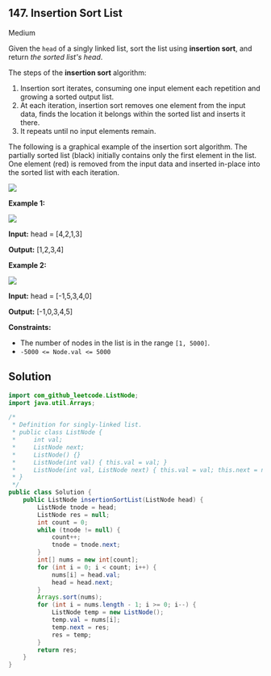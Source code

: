 ## 147\. Insertion Sort List

Medium

Given the `head` of a singly linked list, sort the list using **insertion sort**, and return _the sorted list's head_.

The steps of the **insertion sort** algorithm:

1.  Insertion sort iterates, consuming one input element each repetition and growing a sorted output list.
2.  At each iteration, insertion sort removes one element from the input data, finds the location it belongs within the sorted list and inserts it there.
3.  It repeats until no input elements remain.

The following is a graphical example of the insertion sort algorithm. The partially sorted list (black) initially contains only the first element in the list. One element (red) is removed from the input data and inserted in-place into the sorted list with each iteration.

![](https://upload.wikimedia.org/wikipedia/commons/0/0f/Insertion-sort-example-300px.gif)

**Example 1:**

![](https://assets.leetcode.com/uploads/2021/03/04/sort1linked-list.jpg)

**Input:** head = [4,2,1,3]

**Output:** [1,2,3,4] 

**Example 2:**

![](https://assets.leetcode.com/uploads/2021/03/04/sort2linked-list.jpg)

**Input:** head = [-1,5,3,4,0]

**Output:** [-1,0,3,4,5] 

**Constraints:**

*   The number of nodes in the list is in the range `[1, 5000]`.
*   `-5000 <= Node.val <= 5000`

## Solution

```java
import com_github_leetcode.ListNode;
import java.util.Arrays;

/*
 * Definition for singly-linked list.
 * public class ListNode {
 *     int val;
 *     ListNode next;
 *     ListNode() {}
 *     ListNode(int val) { this.val = val; }
 *     ListNode(int val, ListNode next) { this.val = val; this.next = next; }
 * }
 */
public class Solution {
    public ListNode insertionSortList(ListNode head) {
        ListNode tnode = head;
        ListNode res = null;
        int count = 0;
        while (tnode != null) {
            count++;
            tnode = tnode.next;
        }
        int[] nums = new int[count];
        for (int i = 0; i < count; i++) {
            nums[i] = head.val;
            head = head.next;
        }
        Arrays.sort(nums);
        for (int i = nums.length - 1; i >= 0; i--) {
            ListNode temp = new ListNode();
            temp.val = nums[i];
            temp.next = res;
            res = temp;
        }
        return res;
    }
}
```
